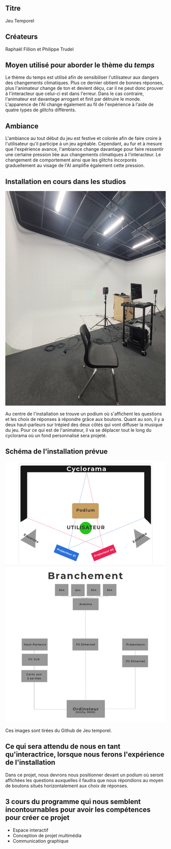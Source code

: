 ## Titre 

Jeu Temporel

## Créateurs

Raphaël Fillion et Philippe Trudel

## Moyen utilisé pour aborder le thème du *temps* 

Le thème du temps est utilisé afin de sensibiliser l'utilisateur aux dangers des changements climatiques. Plus ce dernier obtient de bonnes réponses, plus l'animateur change de ton et devient déçu, car il ne peut donc prouver à l'interacteur que celui-ci est dans l'erreur. Dans le cas contraire, l'animateur est davantage arrogant et finit par détruire le monde. L'apparence de l'AI change également au fil de l'expérience à l'aide de quatre types de *glitchs* différents.

## Ambiance

L'ambiance au tout début du jeu est festive et colorée afin de faire croire à l'utilisateur qu'il participe à un jeu agréable. Cependant, au fur et à mesure que l'expérience avance, l'ambiance change davantage pour faire ressentir une certaine pression liée aux changements climatiques à l'interacteur. Le changement de comportement ainsi que les glitchs incorporés graduellement au visage de l'AI amplifie également cette pression.

## Installation en cours dans les studios 

![image de l'installation de Jeu Temporel](medias/photographies/photo_installation_projet_3.jpg)

Au centre de l'installation se trouve un podium où s'affichent les questions et les choix de réponses à répondre grâce aux boutons. Quant au son, il y a deux haut-parleurs sur trépied des deux côtés qui vont diffuser la musique du jeu. Pour ce qui est de l'animateur, il va se déplacer tout le long du cyclorama où un fond personnalisé sera projeté.

## Schéma de l'installation prévue 

![image du schéma de Jeu temporel](medias/schemas/jeu_temporel1.png)
![image du schéma de branchement de Jeu temporel](medias/schemas/jeu_temporel2.png)

Ces images sont tirées du Github de Jeu temporel. 

## Ce qui sera attendu de nous en tant qu'interactrice, lorsque nous ferons l'expérience de l'installation

Dans ce projet, nous devrons nous positionner devant un podium où seront affichées les questions auxquelles il faudra que nous répondions au moyen de boutons situés horizontalement aux choix de réponses. 

## 3 cours du programme qui nous semblent incontournables pour avoir les compétences pour créer ce projet 

 - Espace interactif
 - Conception de projet multimédia
 - Communication graphique
